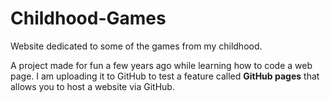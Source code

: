 # Childhood-Games
Website dedicated to some of the games from my childhood.

A project made for fun a few years ago while learning how to code a web page.
I am uploading it to GitHub to test a feature called **GitHub pages** that allows you to host a website via GitHub.
